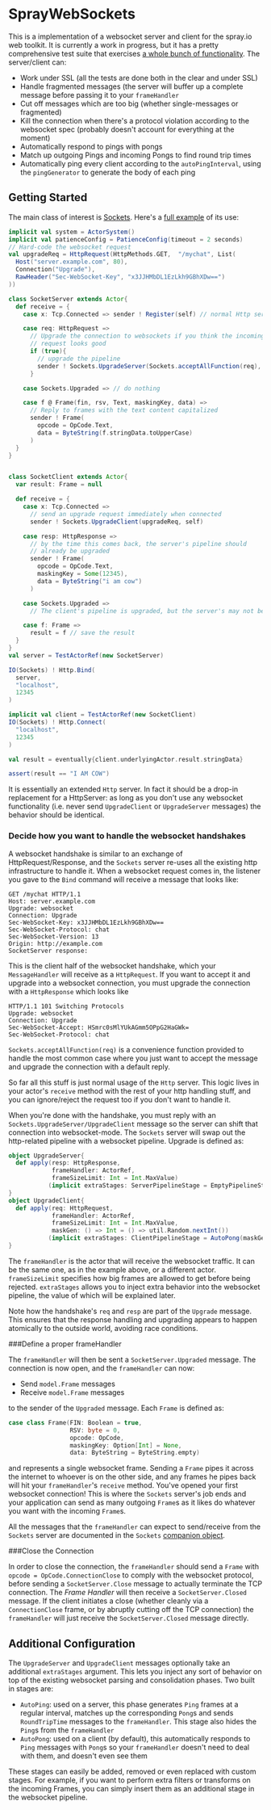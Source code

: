 SprayWebSockets
===============

This is a implementation of a websocket server and client for the spray.io web toolkit. It is currently a work in progress, but it has a pretty comprehensive test suite that exercises [a whole bunch of functionality](https://github.com/lihaoyi/SprayWebSockets/blob/master/src/test/scala/spray/can/server/websockets/SocketServerTests.scala). The server/client can:

- Work under SSL (all the tests are done both in the clear and under SSL)
- Handle fragmented messages (the server will buffer up a complete message before passing it to your `frameHandler`
- Cut off messages which are too big (whether single-messages or fragmented)
- Kill the connection when there's a protocol violation according to the websocket spec (probably doesn't account for everything at the moment)
- Automatically respond to pings with pongs
- Match up outgoing Pings and incoming Pongs to find round trip times
- Automatically ping every client according to the `autoPingInterval`, using the `pingGenerator` to generate the body of each ping

Getting Started
---------------

The main class of interest is [Sockets](https://github.com/lihaoyi/SprayWebSockets/blob/master/src/main/scala/spray/can/server/websockets/Sockets.scala). Here's a [full example](https://github.com/lihaoyi/SprayWebSockets/blob/master/src/test/scala/spray/can/server/websockets/SocketExample.scala) of its use:

```scala
implicit val system = ActorSystem()
implicit val patienceConfig = PatienceConfig(timeout = 2 seconds)
// Hard-code the websocket request
val upgradeReq = HttpRequest(HttpMethods.GET,  "/mychat", List(
  Host("server.example.com", 80),
  Connection("Upgrade"),
  RawHeader("Sec-WebSocket-Key", "x3JJHMbDL1EzLkh9GBhXDw==")
))

class SocketServer extends Actor{
  def receive = {
    case x: Tcp.Connected => sender ! Register(self) // normal Http server init

    case req: HttpRequest =>
      // Upgrade the connection to websockets if you think the incoming
      // request looks good
      if (true){
        // upgrade the pipeline
        sender ! Sockets.UpgradeServer(Sockets.acceptAllFunction(req), self)
      }

    case Sockets.Upgraded => // do nothing

    case f @ Frame(fin, rsv, Text, maskingKey, data) =>
      // Reply to frames with the text content capitalized
      sender ! Frame(
        opcode = OpCode.Text,
        data = ByteString(f.stringData.toUpperCase)
      )
  }
}


class SocketClient extends Actor{
  var result: Frame = null

  def receive = {
    case x: Tcp.Connected =>
      // send an upgrade request immediately when connected
      sender ! Sockets.UpgradeClient(upgradeReq, self)

    case resp: HttpResponse =>
      // by the time this comes back, the server's pipeline should
      // already be upgraded
      sender ! Frame(
        opcode = OpCode.Text,
        maskingKey = Some(12345),
        data = ByteString("i am cow")
      )

    case Sockets.Upgraded =>
      // The client's pipeline is upgraded, but the server's may not be

    case f: Frame =>
      result = f // save the result
  }
}
val server = TestActorRef(new SocketServer)

IO(Sockets) ! Http.Bind(
  server,
  "localhost",
  12345
)

implicit val client = TestActorRef(new SocketClient)
IO(Sockets) ! Http.Connect(
  "localhost",
  12345
)

val result = eventually{client.underlyingActor.result.stringData}

assert(result == "I AM COW")
```

It is essentially an extended `Http` server. In fact it should be a drop-in replacement for a HttpServer: as long as you don't use any websocket functionality (i.e. never send `UpgradeClient` or `UpgradeServer` messages) the behavior should be identical.

### Decide how you want to handle the websocket handshakes 

A websocket handshake is similar to an exchange of HttpRequest/Response, and the `Sockets` server re-uses all the existing http infrastructure to handle it. When a websocket request comes in, the listener you gave to the `Bind` command will receive a message that looks like:

```
GET /mychat HTTP/1.1
Host: server.example.com
Upgrade: websocket
Connection: Upgrade
Sec-WebSocket-Key: x3JJHMbDL1EzLkh9GBhXDw==
Sec-WebSocket-Protocol: chat
Sec-WebSocket-Version: 13
Origin: http://example.com
SocketServer response:
```

This is the client half of the websocket handshake, which your `MessageHandler` will receive as a `HttpRequest`. If you want to accept it and upgrade into a websocket connection, you must upgrade the connection with a `HttpResponse` which looks like

```
HTTP/1.1 101 Switching Protocols
Upgrade: websocket
Connection: Upgrade
Sec-WebSocket-Accept: HSmrc0sMlYUkAGmm5OPpG2HaGWk=
Sec-WebSocket-Protocol: chat
```

`Sockets.acceptAllFunction(req)` is a convenience function provided to handle the most common case where you just want to accept the message and upgrade the connection with a default reply.

So far all this stuff is just normal usage of the `Http` server. This logic lives in your actor's `receive` method with the rest of your http handling stuff, and you can ignore/reject the request too if you don't want to handle it.

When you're done with the handshake, you must reply with an `Sockets.UpgradeServer/UpgradeClient` message so the server can shift that connection into websocket-mode. The `Sockets` server will swap out the http-related pipeline with a websocket pipeline. Upgrade is defined as:

```scala
object UpgradeServer{
  def apply(resp: HttpResponse,
            frameHandler: ActorRef,
            frameSizeLimit: Int = Int.MaxValue)
           (implicit extraStages: ServerPipelineStage = EmptyPipelineStage) = ...
}
object UpgradeClient{
  def apply(req: HttpRequest,
            frameHandler: ActorRef,
            frameSizeLimit: Int = Int.MaxValue,
            maskGen: () => Int = () => util.Random.nextInt())
           (implicit extraStages: ClientPipelineStage = AutoPong(maskGen)) = ...
}
```

The `frameHandler` is the actor that will receive the websocket traffic. It can be the same one, as in the example above, or a different actor. `frameSizeLimit` specifies how big frames are allowed to get before being rejected. `extraStages` allows you to inject extra behavior into the websocket pipeline, the value of which will be explained later.

Note how the handshake's `req` and `resp` are part of the `Upgrade` message. This ensures that the response handling and upgrading appears to happen atomically to the outside world, avoiding race conditions.

###Define a proper frameHandler 

The `frameHandler` will then be sent a `SocketServer.Upgraded` message. The connection is now open, and the `frameHandler` can now:

- Send `model.Frame` messages
- Receive `model.Frame` messages

to the sender of the `Upgraded` message. Each `Frame` is defined as:

```scala
case class Frame(FIN: Boolean = true,
                 RSV: byte = 0,
                 opcode: OpCode,
                 maskingKey: Option[Int] = None,
                 data: ByteString = ByteString.empty)
```

and represents a single websocket frame. Sending a `Frame` pipes it across the internet to whoever is on the other side, and any frames he pipes back will hit your `frameHandler`'s `receive` method. You've opened your first websocket connection! This is where the `Sockets` server's job ends and your application can send as many outgoing `Frame`s as it likes do whatever you want with the incoming `Frame`s.

All the messages that the `frameHandler` can expect to send/receive from the `Sockets` server are documented in the `Sockets` [companion object](https://github.com/lihaoyi/SprayWebSockets/blob/master/src/main/scala/spray/can/server/websockets/Sockets.scala).

###Close the Connection

In order to close the connection, the `frameHandler` should send a `Frame` with `opcode = OpCode.ConnectionClose` to comply with the websocket protocol, before sending a `SocketServer.Close` message to actually terminate the TCP connection. The *Frame Handler* will then receive a `SocketServer.Closed` message. If the client initiates a close (whether cleanly via a `ConnectionClose` frame, or by abruptly cutting off the TCP connection) the `frameHandler` will just receive the `SocketServer.Closed` message directly.

Additional Configuration
------------------------

The `UpgradeServer` and `UpgradeClient` messages optionally take an additional `extraStages` argument. This lets you inject any sort of behavior on top of the existing websocket parsing and consolidation phases. Two built in stages are:

- `AutoPing`: used on a server, this phase generates `Ping` frames at a regular interval, matches up the corresponding `Pong`s and sends `RoundTripTime` messages to the `frameHandler`. This stage also hides the `Ping`s from the `frameHandler`
- `AutoPong`: used on a client (by default), this automatically responds to `Ping` messages with `Pong`s so your `frameHandler` doesn't need to deal with them, and doesn't even see them

These stages can easily be added, removed or even replaced with custom stages. For example, if you want to perform extra filters or transforms on the incoming Frames, you can simply insert them as an additional stage in the websocket pipeline.

